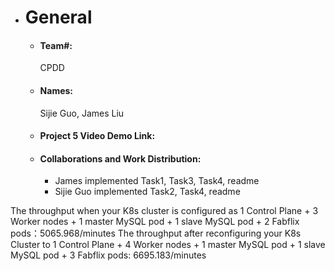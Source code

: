 - # General
    - #### Team#:
      CPDD

    - #### Names:
      Sijie Guo, James Liu

    - #### Project 5 Video Demo Link: 
        
   
         
    - #### Collaborations and Work Distribution:
        - James implemented Task1, Task3, Task4, readme
        - Sijie Guo implemented Task2, Task4, readme


The throughput when your K8s cluster is configured as 1 Control Plane + 3 Worker nodes + 1 master MySQL pod + 1 slave MySQL pod + 2 Fabflix pods：5065.968/minutes
The throughput after reconfiguring your K8s Cluster to 1 Control Plane + 4 Worker nodes + 1 master MySQL pod + 1 slave MySQL pod + 3 Fabflix pods: 6695.183/minutes
